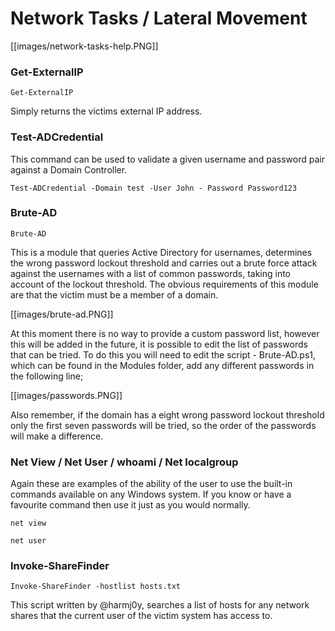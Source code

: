 # Network Tasks / Lateral Movement

[[images/network-tasks-help.PNG]]

### Get-ExternalIP

`Get-ExternalIP`

Simply returns the victims external IP address.

### Test-ADCredential

This command can be used to validate a given username and password pair against a Domain Controller.

`Test-ADCredential -Domain test -User John - Password Password123`

### Brute-AD

`Brute-AD`

This is a module that queries Active Directory for usernames, determines the wrong password lockout threshold and carries out a brute force attack against the usernames with a list of common passwords, taking into account of the lockout threshold. The obvious requirements of this module are that the victim must be a member of a domain.

[[images/brute-ad.PNG]]

 At this moment there is no way to provide a custom password list, however this will be added in the future, it is possible to edit the list of passwords that can be tried.
To do this you will need to edit the script - Brute-AD.ps1, which can be found in the Modules folder, add any different passwords in the following line;

[[images/passwords.PNG]]

Also remember, if the domain has a eight wrong password lockout threshold only the first seven passwords will be tried, so the order of the passwords will make a difference.

### Net View / Net User / whoami / Net localgroup

Again these are examples of the ability of the user to use the built-in commands available on any Windows system.
If you know or have a favourite command then use it just as you would normally.

`net view`

`net user`

### Invoke-ShareFinder

`Invoke-ShareFinder -hostlist hosts.txt`

This script written by @harmj0y, searches a list of hosts for any network shares that the current user of the victim system has access to.

